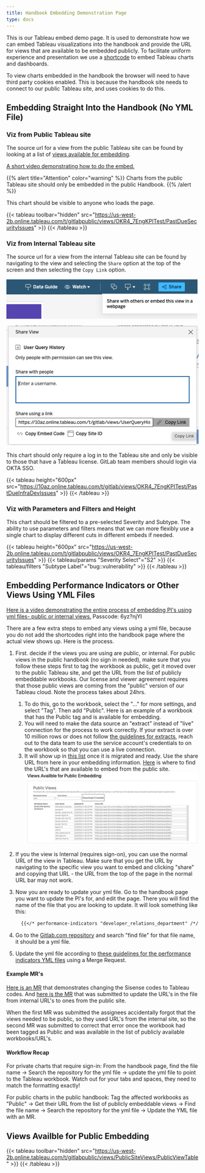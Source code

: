 ```yaml
---
title: Handbook Embedding Demonstration Page
type: docs
---
```


This is our Tableau embed demo page.  It is used to demonstrate how we can embed Tableau visualizations into the handbook and provide the URL for views that are available to be embedded publicly.  To facilitate uniform experience and presentation we use a [shortcode](https://handbook.gitlab.com/docs/shortcodes/#tableau-embeds) to embed Tableau charts and dashboards.

To view charts embedded in the handbook the browser will need to have third party cookies enabled. This is because the handbook site needs to connect to our public Tableau site, and uses cookies to do this.

## Embedding Straight Into the Handbook (No YML File)

### Viz from Public Tableau site

The source url for a view from the public Tableau site can be found by looking at a list of [views available for embedding](/handbook/business-technology/data-team/platform/tableau/embed-demo/#views-availble-for-public-embedding).

[A short video demonstrating how to do the embed.](https://youtu.be/Vry_yqUP2C8)

{{% alert title="Attention" color="warning" %}}
Charts from the public Tableau site should only be embedded in the public Handbook.
{{% /alert %}}

This chart should be visible to anyone who loads the page.

{{< tableau toolbar="hidden" src="https://us-west-2b.online.tableau.com/t/gitlabpublic/views/OKR4_7EngKPITest/PastDueSecurityIssues" >}}
{{< /tableau >}}

### Viz from Internal Tableau site

The source url for a view from the internal Tableau site can be found by navigating to the view and selecting the `Share` option at the top of the screen and then selecting the `Copy Link` option.

![tableau share](images/tableau_view_share.png)

![tableau link](images/tableau_view_link.png)

This chart should only require a log in to the Tableau site and only be visible to those that have a Tableau license. GitLab team members should login via OKTA SSO.

{{< tableau height="600px" src="https://10az.online.tableau.com/t/gitlab/views/OKR4_7EngKPITest/PastDueInfraDevIssues" >}}
{{< /tableau >}}

### Viz with Parameters and Filters and Height

This chart should be filtered to a pre-selected Severity and Subtype. The ability to use parameters and filters means that we can more flexibly use a single chart to display different cuts in different embeds if needed.

{{< tableau height="600px" src="https://us-west-2b.online.tableau.com/t/gitlabpublic/views/OKR4_7EngKPITest/PastDueSecurityIssues" >}}
  {{< tableau/params "Severity Select"="S2" >}}
  {{< tableau/filters "Subtype Label"="bug::vulnerability" >}}
{{< /tableau >}}

## Embedding Performance Indicators or Other Views Using YML Files

[Here is a video demonstrating the entire process of embedding PI's using yml files- public or internal views.](https://gitlab.zoom.us/rec/share/rK5olD88X0ZEzbbSmVFXB-jsMYfaD7V9j_ALTL89WJ4JZM1m_CugxAp_T1C5m87n.XK69XZAoRmndQglk?startTime=1706031218000)
Passcode: 6yz?njYI

There are a few extra steps to embed any views using a yml file, because you do not add the shortcodes right into the handbook page where the actual view shows up. Here is the process.

1. First. decide if the views you are using are public, or internal. For public views in the public handbook (no sign in needed), make sure that you follow these steps first to tag the workbook as public, get it moved over to the public Tableau site, and get the URL from the list of publicly embeddable workbooks. Our license and viewer agreement requires that those public views are coming from the "public" version of our Tableau cloud. Note the process takes about 24hrs.

    1. To do this, go to the workbook, select the "..." for more settings, and select "Tag". Then add "Public". Here is an example of a workbook that has the Public tag and is available for embedding.
    1. You will need to make the data source an "extract" instead of "live" connection for the process to work correctly. If your extract is over 10 million rows or does not follow [the guidelines for extracts](/handbook/business-technology/data-team/platform/tableau/tableau-developer-guide/#guidelines-for-publishing-extracts-to-production-and-ad-hoc-projects), reach out to the data team to use the service account's credentials to on the workbook so that you can use a live connection.
    1. It will show up in [this list](/handbook/business-technology/data-team/platform/tableau/embed-demo/#views-availble-for-public-embedding) once it is migrated and ready. Use the share URL from here in your embedding information. [Here](/handbook/business-technology/data-team/platform/tableau/embed-demo/#views-availble-for-public-embedding) is where to find the URL's that are available to embed from the public site. ![image of embedding list](images/embedding-list.png)

2. If you the view is Internal (requires sign-on), you can use the normal URL of the view in Tableau. Make sure that you get the URL by navigating to the specific view you want to embed and clicking "share" and copying that URL - the URL from the top of the page in the normal URL bar may not work.

3. Now you are ready to update your yml file. Go to the handbook page you want to update the PI's for, and edit the page. There you will find the name of the file that you are looking to update. It will look something like this:

    ```md
      {{</* performance-indicators "developer_relations_department" /*/>}}
    ```

4. Go to the [Gitlab.com repository](https://gitlab.com/gitlab-com/www-gitlab-com) and search "find file" for that file name, it should be a yml file.

5. Update the yml file according to [these guidelines for the performance indicators YML files](/handbook/business-technology/data-team/platform/tableau/tableau-developer-guide/#performance-indicators-yml) using a Merge Request.

#### Example MR's

[Here is an MR](https://gitlab.com/gitlab-com/www-gitlab-com/-/merge_requests/132288) that demonstrates changing the Sisense codes to Tableau codes. And [here is the MR](https://gitlab.com/gitlab-com/www-gitlab-com/-/merge_requests/132528) that was submitted to update the URL's in the file from internal URL's to ones from the public site.

When the first MR was submitted the assignees accidentally forgot that the views needed to be public, so they used URL's from the internal site, so the second MR was submitted to correct that error once the workbook had been tagged as Public and was available in the list of publicly available workbooks/URL's.

#### Workflow Recap

For private charts that require sign-in: From the handbook page, find the file name -> Search the repository for the yml file -> update the yml file to point to the Tableau workbook. Watch out for your tabs and spaces, they need to match the formatting exactly!

For public charts in the public handbook: Tag the affected workbooks as "Public" -> Get their URL from the list of publicly embeddable views -> Find the file name -> Search the repository for the yml file -> Update the YML file with an MR.

## Views Availble for Public Embedding

{{< tableau toolbar="hidden" src="https://us-west-2b.online.tableau.com/t/gitlabpublic/views/PublicSiteViews/PublicViewTable" >}}
{{< /tableau >}}
